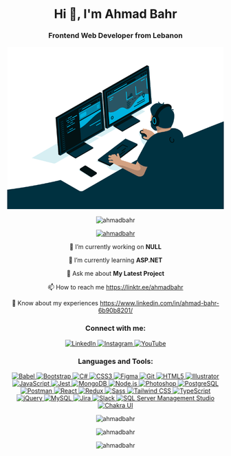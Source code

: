 <h1 align="center">Hi 👋, I'm Ahmad Bahr</h1>
<h3 align="center">Frontend Web Developer from Lebanon</h3>

<p align="left"> <img src="https://raw.githubusercontent.com/luoyger/luoyger/main/code.gif" /> </p>

<p align="center"> 
  <img src="https://komarev.com/ghpvc/?username=ahmadbahr&label=Profile%20views&color=0e75b6&style=flat" alt="ahmadbahr" /> 
</p>

<p align="center"> 
  <a href="https://github.com/ryo-ma/github-profile-trophy">
    <img src="https://github-profile-trophy.vercel.app/?username=ahmadbahr" alt="ahmadbahr" />
  </a>
</p>

<p align="center">🔭 I’m currently working on <strong>NULL</strong></p>

<p align="center">🌱 I’m currently learning <strong>ASP.NET</strong></p>

<p align="center">💬 Ask me about <strong>My Latest Project</strong></p>

<p align="center">📫 How to reach me <a href="https://linktr.ee/ahmadbahr">https://linktr.ee/ahmadbahr</a></p>

<p align="center">📄 Know about my experiences <a href="https://www.linkedin.com/in/ahmad-bahr-6b90b8201/">https://www.linkedin.com/in/ahmad-bahr-6b90b8201/</a></p>

<h3 align="center">Connect with me:</h3>
<p align="center">
  <a href="https://linkedin.com/in/ahmadbahr" target="_blank">
    <img src="https://img.shields.io/badge/-LinkedIn-0077B5?style=for-the-badge&logo=linkedin&logoColor=white" alt="LinkedIn" />
  </a>
  <a href="https://instagram.com/attotame" target="_blank">
    <img src="https://img.shields.io/badge/-Instagram-E4405F?style=for-the-badge&logo=instagram&logoColor=white" alt="Instagram" />
  </a>
  <a href="https://www.youtube.com/c/attovideos" target="_blank">
    <img src="https://img.shields.io/badge/-YouTube-FF0000?style=for-the-badge&logo=youtube&logoColor=white" alt="YouTube" />
  </a>
</p>

<h3 align="center">Languages and Tools:</h3>
<p align="center">
  <a href="https://babeljs.io/">
    <img src="https://img.shields.io/badge/Babel-F5DA55?style=for-the-badge&logo=babel&logoColor=black" alt="Babel" />
  </a>
  <a href="https://getbootstrap.com">
    <img src="https://img.shields.io/badge/Bootstrap-563D7C?style=for-the-badge&logo=bootstrap&logoColor=white" alt="Bootstrap" />
  </a>
  <a href="https://www.w3schools.com/cs/">
    <img src="https://img.shields.io/badge/C%23-239120?style=for-the-badge&logo=c-sharp&logoColor=white" alt="C#" />
  </a>
  <a href="https://www.w3schools.com/css/">
    <img src="https://img.shields.io/badge/CSS3-1572B6?style=for-the-badge&logo=css3&logoColor=white" alt="CSS3" />
  </a>
  <a href="https://www.figma.com/">
    <img src="https://img.shields.io/badge/Figma-F24E1E?style=for-the-badge&logo=figma&logoColor=white" alt="Figma" />
  </a>
  <a href="https://git-scm.com/">
    <img src="https://img.shields.io/badge/Git-F05032?style=for-the-badge&logo=git&logoColor=white" alt="Git" />
  </a>
  <a href="https://gulpjs.com">
    <img src="https://img.shields.io/badge/HTML5-E34F26?style=for-the-badge&logo=html5&logoColor=white" alt="HTML5" />
  </a>
  <a href="https://www.adobe.com/in/products/illustrator.html">
    <img src="https://img.shields.io/badge/Illustrator-FF9A00?style=for-the-badge&logo=adobe-illustrator&logoColor=white" alt="Illustrator" />
  </a>
  <a href="https://www.javascript.com/">
    <img src="https://img.shields.io/badge/JavaScript-F7DF1E?style=for-the-badge&logo=javascript&logoColor=black" alt="JavaScript" />
  </a>
  <a href="https://jestjs.io">
    <img src="https://img.shields.io/badge/Jest-C21325?style=for-the-badge&logo=jest&logoColor=white" alt="Jest" />
  </a>
  <a href="https://www.mongodb.com/">
    <img src="https://img.shields.io/badge/MongoDB-47A248?style=for-the-badge&logo=mongodb&logoColor=white" alt="MongoDB" />
  </a>
  <a href="https://nodejs.org/">
    <img src="https://img.shields.io/badge/Node.js-339933?style=for-the-badge&logo=node.js&logoColor=white" alt="Node.js" />
  </a>
  <a href="https://www.photoshop.com/en">
    <img src="https://img.shields.io/badge/Photoshop-31A8FF?style=for-the-badge&logo=adobe-photoshop&logoColor=white" alt="Photoshop" />
  </a>
  <a href="https://www.postgresql.org">
    <img src="https://img.shields.io/badge/PostgreSQL-336791?style=for-the-badge&logo=postgresql&logoColor=white" alt="PostgreSQL" />
  </a>
  <a href="https://postman.com">
    <img src="https://img.shields.io/badge/Postman-FF6C37?style=for-the-badge&logo=postman&logoColor=white" alt="Postman" />
  </a>
  <a href="https://reactjs.org/">
    <img src="https://img.shields.io/badge/React-61DAFB?style=for-the-badge&logo=react&logoColor=white" alt="React" />
  </a>
  <a href="https://redux.js.org">
    <img src="https://img.shields.io/badge/Redux-764ABC?style=for-the-badge&logo=redux&logoColor=white" alt="Redux" />
  </a>
  <a href="https://sass-lang.com">
    <img src="https://img.shields.io/badge/Sass-CC6699?style=for-the-badge&logo=sass&logoColor=white" alt="Sass" />
  </a>
  <a href="https://tailwindcss.com">
    <img src="https://img.shields.io/badge/Tailwind_CSS-38B2AC?style=for-the-badge&logo=tailwind-css&logoColor=white" alt="Tailwind CSS" />
  </a>
  <a href="https://www.typescriptlang.org/">
    <img src="https://img.shields.io/badge/TypeScript-3178C6?style=for-the-badge&logo=typescript&logoColor=white" alt="TypeScript" />
  </a>
  <a href="https://jquery.com">
    <img src="https://img.shields.io/badge/jQuery-0769AD?style=for-the-badge&logo=jquery&logoColor=white" alt="jQuery" />
  </a>
  <a href="https://www.mysql.com/">
    <img src="https://img.shields.io/badge/MySQL-4479A1?style=for-the-badge&logo=mysql&logoColor=white" alt="MySQL" />
  </a>
  <a href="https://www.atlassian.com/software/jira">
    <img src="https://img.shields.io/badge/Jira-0052CC?style=for-the-badge&logo=jira&logoColor=white" alt="Jira" />
  </a>
  <a href="https://slack.com/">
    <img src="https://img.shields.io/badge/Slack-4A154B?style=for-the-badge&logo=slack&logoColor=white" alt="Slack" />
  </a>
  <a href="https://docs.microsoft.com/en-us/sql/ssms/sql-server-management-studio-ssms">
    <img src="https://img.shields.io/badge/SSMS-CC2927?style=for-the-badge&logo=microsoft-sql-server&logoColor=white" alt="SQL Server Management Studio" />
  </a>
  <a href="https://chakra-ui.com/">
    <img src="https://img.shields.io/badge/Chakra_UI-319795?style=for-the-badge&logo=chakra-ui&logoColor=white" alt="Chakra UI" />
  </a>
</p>

<p align="center">
  <img src="https://github-readme-stats.vercel.app/api/top-langs/?username=ahmadbahr&layout=compact&theme=dark" alt="ahmadbahr" />
</p>

<p align="center">
  <img src="https://github-readme-stats.vercel.app/api?username=ahmadbahr&show_icons=true&theme=dark" alt="ahmadbahr" />
</p>

<p align="center">
  <img src="https://github-readme-streak-stats.herokuapp.com/?user=ahmadbahr&theme=dark" alt="ahmadbahr" />
</p>
